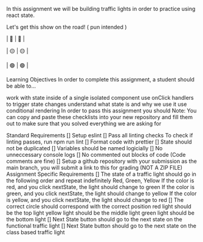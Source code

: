 In this assignment we will be building traffic lights in order to practice using react state.

Let's get this show on the road! ( pun intended )

| 🔴 | 🔴 |

| 🟡 | 🟡 |

| 🟢 | 🟢 |

Learning Objectives
In order to complete this assignment, a student should be able to...

work with state inside of a single isolated component
use onClick handlers to trigger state changes
understand what state is and why we use it
use conditional rendering
In order to pass this assignment you should
Note: You can copy and paste these checklists into your new repository and fill them out to make sure that you solved everything we are asking for

Standard Requirements
[] Setup eslint
[] Pass all linting checks
To check if linting passes, run npm run lint
[] Format code with prettier
[] State should not be duplicated
[] Variables should be named logicially
[] No unneccessary console logs
[] No commented out blocks of code (Code comments are fine)
[] Setup a github repository with your submission as the main branch, you will submit a link to this for grading (NOT A ZIP FILE)
Assignment Specific Requirements
[] The state of a traffic light should go in the following order and repeat indefinitely
Red, Green, Yellow
If the color is red, and you click nextState, the light should change to green
If the color is green, and you click nextState, the light should change to yellow
If the color is yellow, and you click nextState, the light should change to red
[] The correct circle should correspond with the correct position
red light should be the top light
yellow light should be the middle light
green light should be the bottom light
[] Next State button should go to the next state on the functional traffic light
[] Next State button should go to the next state on the class based traffic light
